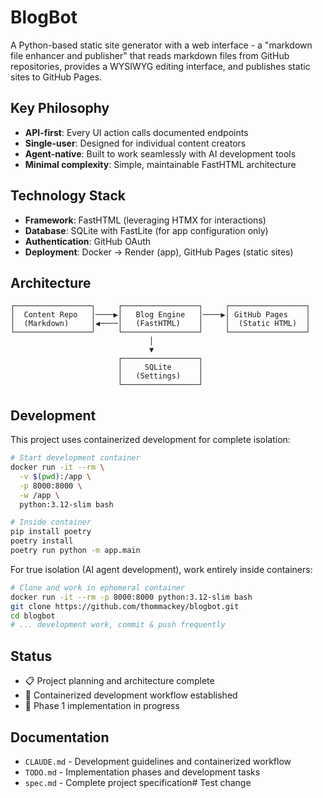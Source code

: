 # BlogBot

A Python-based static site generator with a web interface - a "markdown file enhancer and publisher" that reads markdown files from GitHub repositories, provides a WYSIWYG editing interface, and publishes static sites to GitHub Pages.

## Key Philosophy
- **API-first**: Every UI action calls documented endpoints
- **Single-user**: Designed for individual content creators
- **Agent-native**: Built to work seamlessly with AI development tools
- **Minimal complexity**: Simple, maintainable FastHTML architecture

## Technology Stack
- **Framework**: FastHTML (leveraging HTMX for interactions)
- **Database**: SQLite with FastLite (for app configuration only)
- **Authentication**: GitHub OAuth
- **Deployment**: Docker → Render (app), GitHub Pages (static sites)

## Architecture
```
┌─────────────────┐     ┌─────────────────┐     ┌─────────────────┐
│  Content Repo   │────▶│   Blog Engine   │────▶│ GitHub Pages    │
│  (Markdown)     │◀────│   (FastHTML)    │     │  (Static HTML)  │
└─────────────────┘     └─────────────────┘     └─────────────────┘
                               │
                               ▼
                        ┌─────────────────┐
                        │     SQLite      │
                        │   (Settings)    │
                        └─────────────────┘
```

## Development

This project uses containerized development for complete isolation:

```bash
# Start development container
docker run -it --rm \
  -v $(pwd):/app \
  -p 8000:8000 \
  -w /app \
  python:3.12-slim bash

# Inside container
pip install poetry
poetry install
poetry run python -m app.main
```

For true isolation (AI agent development), work entirely inside containers:

```bash
# Clone and work in ephemeral container
docker run -it --rm -p 8000:8000 python:3.12-slim bash
git clone https://github.com/thommackey/blogbot.git
cd blogbot
# ... development work, commit & push frequently
```

## Status
- 📋 Project planning and architecture complete
- 🐳 Containerized development workflow established
- 🚧 Phase 1 implementation in progress

## Documentation
- `CLAUDE.md` - Development guidelines and containerized workflow
- `TODO.md` - Implementation phases and development tasks
- `spec.md` - Complete project specification# Test change
